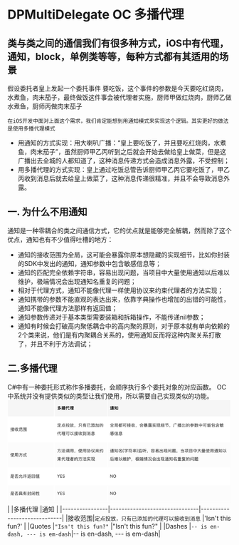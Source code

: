 # DPMultiDelegate OC 多播代理
## 类与类之间的通信我们有很多种方式，iOS中有代理，通知，block，单例类等等，每种方式都有其适用的场景
假设委托者皇上发起一个委托事件 要吃饭，这个事件的参数是今天要吃红烧肉，水煮鱼，肉末茄子，最终做饭这件事会被代理者实施，厨师甲做红烧肉，厨师乙做水煮鱼，厨师丙做肉末茄子

```
在iOS开发中面对上面这个需求，我们肯定能想到用通知模式来实现这个逻辑。其实更好的做法是使用多播代理模式
```

* 用通知的方式实现：用大喇叭广播：“皇上要吃饭了，并且要吃红烧肉，水煮鱼，肉末茄子”，虽然厨师甲乙丙听到之后就会开始去做给皇上做菜，但是这广播出去全城的人都知道了，这种消息传递方式会造成消息外露，不受控制；
* 用多播代理的方式实现：皇上通过吃饭总管告诉厨师甲乙丙它要吃饭了，甲乙丙收到消息后就去给皇上做菜了，这种消息传递很精准，并且不会导致消息外露。

## 一. 为什么不用通知
通知是一种零耦合的类之间通信方式，它的优点就是能够完全解耦，然而除了这个优点，通知也有不少值得吐槽的地方：

* 通知的接收范围为全局，这可能会暴露你原本想隐藏的实现细节，比如你封装的SDK中发出的通知，通知参数中包含敏感信息等；
* 通知的匹配完全依赖字符串，容易出现问题，当项目中大量使用通知以后难以维护，极端情况会出现通知名重复的问题；
* 相对于代理方式，通知不能像代理一样使用协议来约束代理者的方法实现；
* 通知携带的参数不能直观的表达出来，依靠字典操作也增加的出错的可能性，通知不能像代理方法那样有返回值；
* 通知参数传递对于基本类型需要装箱和拆箱操作，不能传递nil参数；
* 通知有时候会打破高内聚低耦合中的高内聚的原则，对于原本就有单向依赖的2个类来说，他们是有内聚耦合关系的，使用通知反而将这种内聚关系打散了，并且不利于方法调试；

## 二.多播代理
C#中有一种委托形式称作多播委托，会顺序执行多个委托对象的对应函数。 OC中系统并没有提供类似的类型让我们使用，所以需要自己实现类似的功能。
</br>
![图片名称](https://github.com/dongpeng66/DPMultiDelegate/blob/master/1.png)
|                |多播代理                         |通知                         |
|----------------|-------------------------------|-----------------------------|
|接收范围|`定点投放，只有已添加的代理可以接收到消息`            |'Isn't this fun?'            |
|Quotes          |`"Isn't this fun?"`            |"Isn't this fun?"            |
|Dashes          |`-- is en-dash, --- is em-dash`|-- is en-dash, --- is em-dash|


